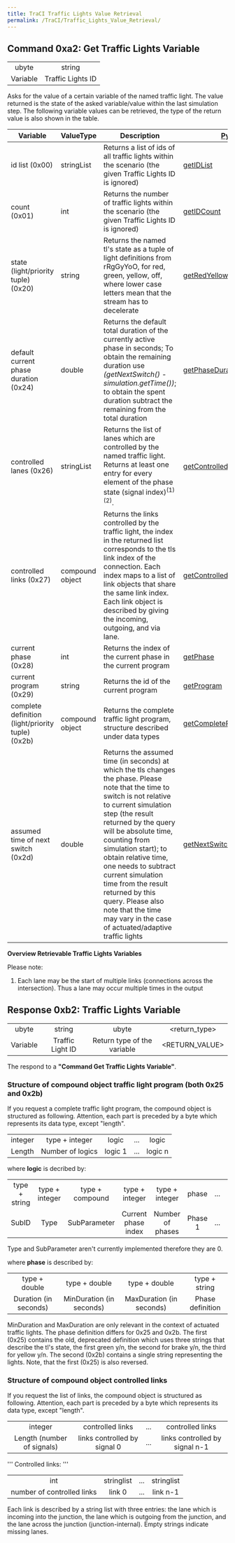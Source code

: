 ```yaml
---
title: TraCI Traffic Lights Value Retrieval
permalink: /TraCI/Traffic_Lights_Value_Retrieval/
---
```


## Command 0xa2: Get Traffic Lights Variable

|          |                   |
| :------: | :---------------: |
|  ubyte   |      string       |
| Variable | Traffic Lights ID |

Asks for the value of a certain variable of the named traffic light. The
value returned is the state of the asked variable/value within the last
simulation step. The following variable values can be retrieved, the
type of the return value is also shown in the table.

| Variable                                          | ValueType       | Description                                                                                                                                                                                                                                                                                                                                                                                                                                               | [Python Method](TraCI/Interfacing_TraCI_from_Python.md)                                                                                  |
| ------------------------------------------------- | --------------- | --------------------------------------------------------------------------------------------------------------------------------------------------------------------------------------------------------------------------------------------------------------------------------------------------------------------------------------------------------------------------------------------------------------------------------------------------------- | ------------------------------------------------------------------------------------------------------------------------------------------------ |
| id list (0x00)                                    | stringList      | Returns a list of ids of all traffic lights within the scenario (the given Traffic Lights ID is ignored)                                                                                                                                                                                                                                                                                                                                                  | [getIDList](https://sumo.dlr.de/pydoc/traci._trafficlight.html#TrafficLightDomain-getIDList)                                                     |
| count (0x01)                                      | int             | Returns the number of traffic lights within the scenario (the given Traffic Lights ID is ignored)                                                                                                                                                                                                                                                                                                                                                         | [getIDCount](https://sumo.dlr.de/pydoc/traci._trafficlight.html#TrafficLightDomain-getIDCount)                                                   |
| state (light/priority tuple) (0x20)               | string          | Returns the named tl's state as a tuple of light definitions from rRgGyYoO, for red, green, yellow, off, where lower case letters mean that the stream has to decelerate                                                                                                                                                                                                                                                                                  | [getRedYellowGreenState](https://sumo.dlr.de/pydoc/traci._trafficlight.html#TrafficLightDomain-getRedYellowGreenState)                           |
| default current phase duration (0x24)             | double          | Returns the default total duration of the currently active phase in seconds; To obtain the remaining duration use *(getNextSwitch() - simulation.getTime())*; to obtain the spent duration subtract the remaining from the total duration                                                                                                                                                                                                                 | [getPhaseDuration](https://sumo.dlr.de/pydoc/traci._trafficlight.html#TrafficLightDomain-getPhaseDuration)                                       |
| controlled lanes (0x26)                           | stringList      | Returns the list of lanes which are controlled by the named traffic light. Returns at least one entry for every element of the phase state (signal index)<sup>(1)(2)</sup>.                                                                                                                                                                                                                                                                               | [getControlledLanes](https://sumo.dlr.de/pydoc/traci._trafficlight.html#TrafficLightDomain-getControlledLanes)                                   |
| controlled links (0x27)                           | compound object | Returns the links controlled by the traffic light, the index in the returned list corresponds to the tls link index of the connection. Each index maps to a list of link objects that share the same link index. Each link object is described by giving the incoming, outgoing, and via lane.                                                                                                                                                            | [getControlledLinks](https://sumo.dlr.de/pydoc/traci._trafficlight.html#TrafficLightDomain-getControlledLinks)                                   |
| current phase (0x28)                              | int             | Returns the index of the current phase in the current program                                                                                                                                                                                                                                                                                                                                                                                             | [getPhase](https://sumo.dlr.de/pydoc/traci._trafficlight.html#TrafficLightDomain-getPhase)                                                       |
| current program (0x29)                            | string          | Returns the id of the current program                                                                                                                                                                                                                                                                                                                                                                                                                     | [getProgram](https://sumo.dlr.de/pydoc/traci._trafficlight.html#TrafficLightDomain-getProgram)                                                   |
| complete definition (light/priority tuple) (0x2b) | compound object | Returns the complete traffic light program, structure described under data types                                                                                                                                                                                                                                                                                                                                                                          | [getCompleteRedYellowGreenDefinition](https://sumo.dlr.de/pydoc/traci._trafficlight.html#TrafficLightDomain-getCompleteRedYellowGreenDefinition) |
| assumed time of next switch (0x2d)                | double          | Returns the assumed time (in seconds) at which the tls changes the phase. Please note that the time to switch is not relative to current simulation step (the result returned by the query will be absolute time, counting from simulation start); to obtain relative time, one needs to subtract current simulation time from the result returned by this query. Please also note that the time may vary in the case of actuated/adaptive traffic lights | [getNextSwitch](https://sumo.dlr.de/pydoc/traci._trafficlight.html#TrafficLightDomain-getNextSwitch)                                             |

**Overview Retrievable Traffic Lights Variables**

Please note:

1.  Each lane may be the start of multiple links (connections across the
    intersection). Thus a lane may occur multiple times in the output

## Response 0xb2: Traffic Lights Variable

|          |                  |                             |                |
| :------: | :--------------: | :-------------------------: | :------------: |
|  ubyte   |      string      |            ubyte            | <return_type>  |
| Variable | Traffic Light ID | Return type of the variable | <RETURN_VALUE> |

The respond to a **"Command Get Traffic Lights Variable"**.

### Structure of compound object traffic light program (both 0x25 and 0x2b)

If you request a complete traffic light program, the compound object is
structured as following. Attention, each part is preceded by a byte
which represents its data type, except "length".

|         |                  |         |     |         |
| :-----: | :--------------: | :-----: | :-: | :-----: |
| integer |  type + integer  |  logic  | ... |  logic  |
| Length  | Number of logics | logic 1 | ... | logic n |

where **logic** is decribed by:

|               |                |                 |                     |                  |         |     |         |
| :-----------: | :------------: | :-------------: | :-----------------: | :--------------: | :-----: | :-: | :-----: |
| type + string | type + integer | type + compound |   type + integer    |  type + integer  |  phase  | ... |  phase  |
|     SubID     |      Type      |  SubParameter   | Current phase index | Number of phases | Phase 1 | ... | Phase n |

Type and SubParameter aren't currently implemented therefore they are 0.

where **phase** is described by:

|                       |                          |                          |                  |
| :-------------------: | :----------------------: | :----------------------: | :--------------: |
|     type + double     |      type + double       |      type + double       |  type + string   |
| Duration (in seconds) | MinDuration (in seconds) | MaxDuration (in seconds) | Phase definition |

MinDuration and MaxDuration are only relevant in the context of actuated
traffic lights. The phase definition differs for 0x25 and 0x2b. The
first (0x25) contains the old, deprecated definition which uses three
strings that describe the tl's state, the first green y/n, the second
for brake y/n, the third for yellow y/n. The second (0x2b) contains a
single string representing the lights. Note, that the first (0x25) is
also reversed.

### Structure of compound object controlled links

If you request the list of links, the compound object is structured as
following. Attention, each part is preceded by a byte which represents
its data type, except "length".

|                            |                              |     |                                |
| :------------------------: | :--------------------------: | :-: | :----------------------------: |
|          integer           |       controlled links       | ... |        controlled links        |
| Length (number of signals) | links controlled by signal 0 | ... | links controlled by signal n-1 |

''' Controlled links: '''

|                            |            |     |            |
| :------------------------: | :--------: | :-: | :--------: |
|            int             | stringlist | ... | stringlist |
| number of controlled links |   link 0   | ... |  link n-1  |

Each link is described by a string list with three entries: the lane
which is incoming into the junction, the lane which is outgoing from the
junction, and the lane across the junction (junction-internal). Empty
strings indicate missing lanes.